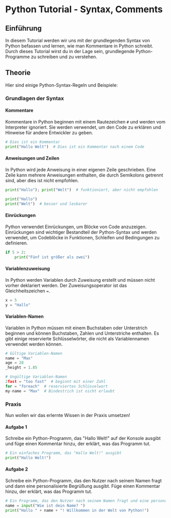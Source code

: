 # Python Tutorial - Syntax, Comments

## Einführung
In diesem Tutorial werden wir uns mit der grundlegenden Syntax von Python befassen und lernen, wie man Kommentare in Python schreibt. Durch dieses Tutorial wirst du in der Lage sein, grundlegende Python-Programme zu schreiben und zu verstehen.

## Theorie
Hier sind einige Python-Syntax-Regeln und Beispiele:

### Grundlagen der Syntax

#### Kommentare

Kommentare in Python beginnen mit einem Rautezeichen `#` und werden vom Interpreter ignoriert. Sie werden verwendet, um den Code zu erklären und Hinweise für andere Entwickler zu geben.

```python
# Dies ist ein Kommentar
print("Hallo Welt")  # Dies ist ein Kommentar nach einem Code
```

#### Anweisungen und Zeilen

In Python wird jede Anweisung in einer eigenen Zeile geschrieben. Eine Zeile kann mehrere Anweisungen enthalten, die durch Semikolons getrennt sind, aber dies ist nicht empfohlen.

```python
print("Hallo"); print("Welt")  # funktioniert, aber nicht empfohlen

print("Hallo")
print("Welt")  # besser und lesbarer
```

#### Einrückungen

Python verwendet Einrückungen, um Blöcke von Code anzuzeigen. Einrückungen sind wichtiger Bestandteil der Python-Syntax und werden verwendet, um Codeblöcke in Funktionen, Schleifen und Bedingungen zu definieren.

```python
if 5 > 2:
    print("Fünf ist größer als zwei")
```

#### Variablenzuweisung

In Python werden Variablen durch Zuweisung erstellt und müssen nicht vorher deklariert werden. Der Zuweisungsoperator ist das Gleichheitszeichen `=`.

```python
x = 5
y = "Hallo"
```

#### Variablen-Namen

Variablen in Python müssen mit einem Buchstaben oder Unterstrich beginnen und können Buchstaben, Zahlen und Unterstriche enthalten. Es gibt einige reservierte Schlüsselwörter, die nicht als Variablennamen verwendet werden können.

```python
# Gültige Variablen-Namen
name = "Max"
age = 28
_height = 1.85

# Ungültige Variablen-Namen
2fast = "too fast"  # beginnt mit einer Zahl
for = "foreach"  # reserviertes Schlüsselwort
my-name = "Max"  # Bindestrich ist nicht erlaubt
```

### Praxis
Nun wollen wir das erlernte Wissen in der Praxis umsetzen! 

#### Aufgabe 1
Schreibe ein Python-Programm, das "Hallo Welt!" auf der Konsole ausgibt und füge einen Kommentar hinzu, der erklärt, was das Programm tut.

```python
# Ein einfaches Programm, das "Hallo Welt!" ausgibt
print("Hallo Welt!")
```

#### Aufgabe 2
Schreibe ein Python-Programm, das den Nutzer nach seinem Namen fragt und dann eine personalisierte Begrüßung ausgibt. Füge einen Kommentar hinzu, der erklärt, was das Programm tut.

```python
# Ein Programm, das den Nutzer nach seinem Namen fragt und eine personalisierte Begrüßung ausgibt
name = input("Wie ist dein Name? ")
print("Hallo " + name + "! Willkommen in der Welt von Python!")
```
